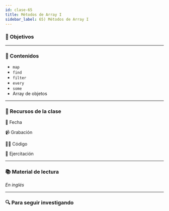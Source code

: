 ```yaml
---
id: clase-65
title: Métodos de Array I
sidebar_label: 65) Métodos de Array I
---
```


### 🏁 Objetivos

---

### 📝 Contenidos

- `map`
- `find`
- `filter`
- `every`
- `some`
- Array de objetos

---

### 🚀 Recursos de la clase

📆 Fecha

📹 Grabación

👩‍💻 Código

💪 Ejercitación

---

### 📚 Material de lectura

_En inglés_

---

### 🔍 Para seguir investigando
